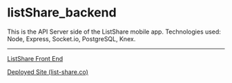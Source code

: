 # listShare_backend

This is the API Server side of the ListShare mobile app.
Technologies used: Node, Express, Socket.io, PostgreSQL, Knex.

---

[ListShare Front End](https://github.com/micah-eberhard/listShare_frontend)

[Deployed Site (list-share.co)](http://list-share.co)
